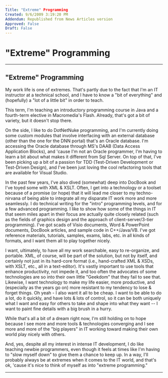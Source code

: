 ```yaml
---
Title: "Extreme" Programming
Created: 9/6/2009 3:19:20 PM
Addendum: Republished from News Articles version
Approved: False
Draft: False
---
```

# "Extreme" Programming

---

## "Extreme" Programming


My work life is one of extremes. That's partly due to the fact that I'm an IT instructor at a technical school, and I have to know a "bit of everything" and (hopefully) a "lot of a little bit" in order to teach.



This term, I'm teaching an introductory programming course in Java and a fourth-term elective in Macromedia's Flash. Already, that's got a bit of variety, but it doesn't stop there.



On the side, I like to do DotNetNuke programming, and I'm currently doing some custom modules that involve interfacing with an external database (other than the one for the DNN portal) that's an Oracle database. I'm accessing the Oracle database through MS's DAAB (Data Access Application Blocks), and 'cause I'm not an Oracle programmer, I'm having to learn a bit about what makes it different from Sql Server. On top of that, I've been picking up a bit of a passion for TDD (Test-Driven Development or Test-Driven Design), and I've been just loving the cool refactoring tools that are available for Visual Studio.



In the past few years, I've also dived (somewhat) deep into DocBook and I've toyed some with XML & XSLT. Often, I get into a technology or a toolset because of a promise (or hope) that it will lead me closer to my techno-nirvana of being able to integrate all my disparate IT work more and more seamlessly. I do technical writing for the "intro" programming levels, and for a few advanced programming. I like to show how some of the things in IT that seem miles apart in their focus are actually quite closely related (such as the fields of graphics design and the approach of client-server/3-tier programming). I've got scads of Visio documents, Word & PowerPoint documents, DocBook articles, and sample code in C++/Java/VB. I've got reference materials, tutorials, samples, exams, labs, etc. in all kinds of formats, and I want them all to play together nicely.



I want, ultimately, to have all my work searchable, easy to re-organize, and portable. XML, of course, will be part of the solution, but not by itself, and certainly not just in its hard-core format (i.e., hand-crafted XML & XSDs, with XSLT, etc., all in a text-editor). It's vastly important to use tools that enhance productivity, not impede it, and too often the advocates of some technologies are so into their own little "Geekdom" that they fail to see that. Likewise, I want technology to make my life easier, more productive, and (especially as the years go on) more resistant to my tendency to lose & forget things. Oh yeah - I also want it all to be cheap. I want to be able to do a lot, do it quickly, and have lots & lots of control, so it can be both uniquely what I want and easy for others to take and shape into what they want -- I want to paint fine details with a big brush in a hurry.



While that's all a bit of a dream right now, I'm still holding on to hope because I see more and more tools & technologies converging and I see more and more of the "big players" in IT working toward making their own world play nicely with others.



And, yes, despite all my interest in intense IT development, I do like teaching newbie programmers, even though it feels at times like I'm having to "slow myself down" to give them a chance to keep up. In a way, I'll probably always be at extremes when it comes to the IT world, and that's ok, 'cause it's nice to think of myself as into "extreme programming."


<script src="/DesktopModules/itcMetaPost/js/m.js" type="text/javascript"></script>


---

